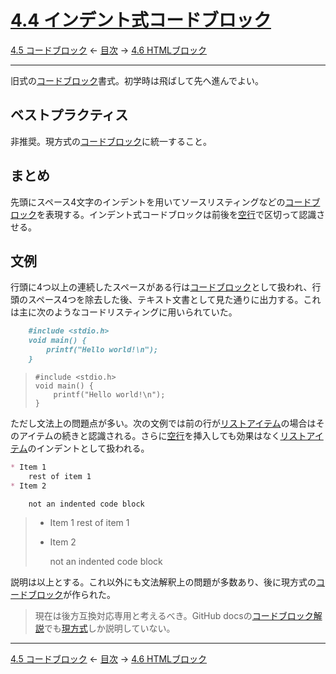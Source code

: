 # [4.4 インデント式コードブロック](https://higuma.github.io/github-markdown-guide/gfm/#indented-code-blocks)

[4.5 コードブロック](code-blocks.md)
← [目次](index.md) →
[4.6 HTMLブロック](html-blocks.md)

------------------------------------------------------------------------

旧式の[コードブロック]書式。初学時は飛ばして先へ進んでよい。

## ベストプラクティス

非推奨。現方式の[コードブロック]に統一すること。

## まとめ

先頭にスペース4文字のインデントを用いてソースリスティングなどの[コードブロック]を表現する。インデント式コードブロックは前後を[空行]で区切って認識させる。

## 文例

行頭に4つ以上の連続したスペースがある行は[コードブロック]として扱われ、行頭のスペース4つを除去した後、テキスト文書として見た通りに出力する。これは主に次のようなコードリスティングに用いられていた。

```markdown
    #include <stdio.h>
    void main() {
        printf("Hello world!\n");
    }
```

>     #include <stdio.h>
>     void main() {
>         printf("Hello world!\n");
>     }

ただし文法上の問題点が多い。次の文例では前の行が[リストアイテム]の場合はそのアイテムの続きと認識される。さらに[空行]を挿入しても効果はなく[リストアイテム]のインデントとして扱われる。

```markdown
* Item 1
    rest of item 1
* Item 2

    not an indented code block
```

> * Item 1
>     rest of item 1
> * Item 2
> 
>     not an indented code block

説明は以上とする。これ以外にも文法解釈上の問題が多数あり、後に現方式の[コードブロック]が作られた。

> 現在は後方互換対応専用と考えるべき。GitHub docsの[コードブロック解説](https://docs.github.com/ja/get-started/writing-on-github/working-with-advanced-formatting/creating-and-highlighting-code-blocks)でも[現方式][コードブロック]しか説明していない。

------------------------------------------------------------------------

[4.5 コードブロック](code-blocks.md)
← [目次](index.md) →
[4.6 HTMLブロック](html-blocks.md)

[コードブロック]: code-blocks.md
[リスト]: lists.md
[リストアイテム]: list-items.md
[空行]: blank-lines.md
